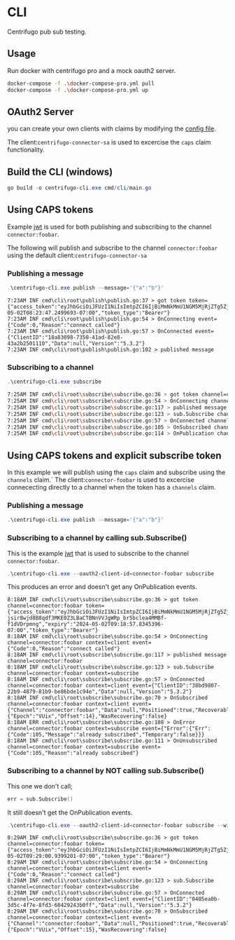 # CLI

Centrifugo pub sub testing.

## Usage

Run docker with centrifugo pro and a mock oauth2 server.

```bash
docker-compose -f .\docker-compose-pro.yml pull
docker-compose -f .\docker-compose-pro.yml up
```

## OAuth2 Server

you can create your own clients with claims by modifying the [config file](../../configs/mockoauth2/clients.json).  

The client:```centrifugo-connector-sa``` is used to excercise the ```caps``` claim functionality.  

## Build the CLI (windows)
  
```powershell
go build -o centrifugo-cli.exe cmd/cli/main.go
```

## Using CAPS tokens

Example [jwt](https://jwt.io/#debugger-io?token=eyJhbGciOiJFUzI1NiIsImtpZCI6IjBiMmNkMmU1NGM5MjRjZTg5ZjAxMGYyNDI4NjIzNjdkIiwidHlwIjoiSldUIn0.eyJjYXBzIjpbeyJhbGxvdyI6WyJwdWIiLCJzdWIiLCJwcnMiLCJoc3QiXSwiY2hhbm5lbHMiOlsiY29ubmVjdG9yOioiXSwibWF0Y2giOiJ3aWxkY2FyZCJ9XSwiY2xpZW50X2lkIjoiY2VudHJpZnVnby1jb25uZWN0b3Itc2EiLCJleHAiOjE3MTQ2NjIxNDgsImlhdCI6MTcxNDY1ODU0OCwiaXNzIjoiaHR0cDovL2xvY2FsaG9zdDo5ODAyIiwic3ViIjoiY2VudHJpZnVnby1jb25uZWN0b3Itc2EifQ.A4iM7qhLkTvVIoTeKz0-NZBuPjqV7lEbLkEw902TUzgTCnspygUP7l5stQpEY_0Ma6qM4G8CizaiAdBcs2-HBQ) is used for both publishing and subscribing to the channel ```connector:foobar```.  

The following will publish and subscribe to the channel ```connector:foobar``` using the default client:```centrifugo-connector-sa```  

### Publishing a message

```powershell
.\centrifugo-cli.exe publish --message='{"a":"b"}'
```

```console
7:23AM INF cmd\cli\root\publish\publish.go:37 > got token token={"access_token":"eyJhbGciOiJFUzI1NiIsImtpZCI6IjBiMmNkMmU1NGM5MjRjZTg5ZjAxMGYyNDI4NjIzNjdkIiwidHlwIjoiSldUIn0.eyJjYXBzIjpbeyJhbGxvdyI6WyJwdWIiLCJzdWIiLCJwcnMiLCJoc3QiXSwiY2hhbm5lbHMiOlsiY29ubmVjdG9yOioiXSwibWF0Y2giOiJ3aWxkY2FyZCJ9XSwiY2xpZW50X2lkIjoiY2VudHJpZnVnby1jb25uZWN0b3Itc2EiLCJleHAiOjE3MTQ2NjM0MjcsImlhdCI6MTcxNDY1OTgyNywiaXNzIjoiaHR0cDovL2xvY2FsaG9zdDo5ODAyIiwic3ViIjoiY2VudHJpZnVnby1jb25uZWN0b3Itc2EifQ._Uy2HqQfMLg2EWwFo2THBIUgaF__-7a7jldjqUndnznusE5Kg4Hjl5_SUx6GNHq0gTJ_zNzYJheKbl48LHIbdg","expiry":"2024-05-02T08:23:47.2499693-07:00","token_type":"Bearer"}
7:23AM INF cmd\cli\root\publish\publish.go:54 > OnConnecting event={"Code":0,"Reason":"connect called"}
7:23AM INF cmd\cli\root\publish\publish.go:57 > OnConnected event={"ClientID":"18a83098-7350-41ad-82e8-43a2b2501110","Data":null,"Version":"5.3.2"}
7:23AM INF cmd\cli\root\publish\publish.go:102 > published message
```

### Subscribing to a channel

```powershell
.\centrifugo-cli.exe subscribe  
```

```bash
7:25AM INF cmd\cli\root\subscribe\subscribe.go:36 > got token channel=connector:foobar token={"access_token":"eyJhbGciOiJFUzI1NiIsImtpZCI6IjBiMmNkMmU1NGM5MjRjZTg5ZjAxMGYyNDI4NjIzNjdkIiwidHlwIjoiSldUIn0.eyJjYXBzIjpbeyJhbGxvdyI6WyJwdWIiLCJzdWIiLCJwcnMiLCJoc3QiXSwiY2hhbm5lbHMiOlsiY29ubmVjdG9yOioiXSwibWF0Y2giOiJ3aWxkY2FyZCJ9XSwiY2xpZW50X2lkIjoiY2VudHJpZnVnby1jb25uZWN0b3Itc2EiLCJleHAiOjE3MTQ2NjM1MjYsImlhdCI6MTcxNDY1OTkyNiwiaXNzIjoiaHR0cDovL2xvY2FsaG9zdDo5ODAyIiwic3ViIjoiY2VudHJpZnVnby1jb25uZWN0b3Itc2EifQ.eMeTa2MY0b9p6ln_dzIrHJbnrdtesr4Fe44BdGzHMpOOXlq76zl3qUMfVMK7lZ87RPVtJhdz5-eDXmodxyFH8A","expiry":"2024-05-02T08:25:26.1015441-07:00","token_type":"Bearer"}
7:25AM INF cmd\cli\root\subscribe\subscribe.go:54 > OnConnecting channel=connector:foobar context=client event={"Code":0,"Reason":"connect called"}
7:25AM INF cmd\cli\root\subscribe\subscribe.go:117 > published message channel=connector:foobar
7:25AM INF cmd\cli\root\subscribe\subscribe.go:123 > sub.Subscribe channel=connector:foobar context=subscribe
7:25AM INF cmd\cli\root\subscribe\subscribe.go:57 > OnConnected channel=connector:foobar context=client event={"ClientID":"4d25aa4e-2671-4a2b-9988-261667e44547","Data":null,"Version":"5.3.2"}
7:25AM INF cmd\cli\root\subscribe\subscribe.go:105 > OnSubscribed channel=connector:foobar context=subscribe event={"Data":null,"Positioned":true,"Recoverable":true,"Recovered":false,"StreamPosition":{"Epoch":"VUix","Offset":13},"WasRecovering":false}
7:25AM INF cmd\cli\root\subscribe\subscribe.go:114 > OnPublication channel=connector:foobar context=subscribe event={"Data":"eyJpbnB1dCI6IntcImFcIjpcImJcIn0ifQ==","Info":{"ChanInfo":null,"Client":"d58e294c-aa19-484d-b407-f30b4a5ba510","ConnInfo":null,"User":"centrifugo-connector-sa"},"Offset":14,"Tags":null}
```

## Using CAPS tokens and explicit subscribe token

In this example we will publish using the ```caps``` claim and subscribe using the ```channels``` claim.`
The client:```connector-foobar``` is used to excercise connececting directly to a channel when the token has a ```channels``` claim.  

### Publishing a message

```powershell
.\centrifugo-cli.exe publish --message='{"a":"b"}'
```

### Subscribing to a channel by calling sub.Subscribe()

This is the example [jwt](https://jwt.io/#debugger-io?token=eyJhbGciOiJFUzI1NiIsImtpZCI6IjBiMmNkMmU1NGM5MjRjZTg5ZjAxMGYyNDI4NjIzNjdkIiwidHlwIjoiSldUIn0.eyJjaGFubmVscyI6WyJjb25uZWN0b3I6Zm9vYmFyIl0sImNsaWVudF9pZCI6ImNvbm5lY3Rvci1mb29iYXIiLCJleHAiOjE3MTQ2NjczNTksImlhdCI6MTcxNDY2Mzc1OSwiaXNzIjoiaHR0cDovL2xvY2FsaG9zdDo5ODAyIiwic3ViIjoiY29ubmVjdG9yLWZvb2JhciJ9.bhSf4sh3K6ntpIAxLNlC_mGVYZ-aSmKm6K966PCu1IQ17r4idivUIPYx_faqqnOO6RTHedRtzffIdtAa8jnBnQ) that is used to subscribe to the channel ```connector:foobar```.  

```powershell
.\centrifugo-cli.exe --oauth2-client-id=connector-foobar subscribe
```

This produces an error and doesn't get any OnPublication events.  

```console  
8:18AM INF cmd\cli\root\subscribe\subscribe.go:36 > got token channel=connector:foobar token={"access_token":"eyJhbGciOiJFUzI1NiIsImtpZCI6IjBiMmNkMmU1NGM5MjRjZTg5ZjAxMGYyNDI4NjIzNjdkIiwidHlwIjoiSldUIn0.eyJjaGFubmVscyI6WyJjb25uZWN0b3I6Zm9vYmFyIl0sImNsaWVudF9pZCI6ImNvbm5lY3Rvci1mb29iYXIiLCJleHAiOjE3MTQ2NjY3MzcsImlhdCI6MTcxNDY2MzEzNywiaXNzIjoiaHR0cDovL2xvY2FsaG9zdDo5ODAyIiwic3ViIjoiY29ubmVjdG9yLWZvb2JhciJ9.TDFYXxEHDnUCbxSyU7XpwnTW-jsir8wjd8B8qdf3MKE0Z3LBaCTBNnVVJgWRp_br5bclea4MMBf-f1dVDrpmng","expiry":"2024-05-02T09:18:57.8345396-07:00","token_type":"Bearer"}
8:18AM INF cmd\cli\root\subscribe\subscribe.go:54 > OnConnecting channel=connector:foobar context=client event={"Code":0,"Reason":"connect called"}
8:18AM INF cmd\cli\root\subscribe\subscribe.go:117 > published message channel=connector:foobar
8:18AM INF cmd\cli\root\subscribe\subscribe.go:123 > sub.Subscribe channel=connector:foobar context=subscribe
8:18AM INF cmd\cli\root\subscribe\subscribe.go:57 > OnConnected channel=connector:foobar context=client event={"ClientID":"38bd9807-22b9-4879-81b9-be86bde1c94e","Data":null,"Version":"5.3.2"}
8:18AM INF cmd\cli\root\subscribe\subscribe.go:70 > OnSubscribed channel=connector:foobar context=client event={"Channel":"connector:foobar","Data":null,"Positioned":true,"Recoverable":true,"Recovered":false,"StreamPosition":{"Epoch":"VUix","Offset":14},"WasRecovering":false}
8:18AM ERR cmd\cli\root\subscribe\subscribe.go:108 > OnError channel=connector:foobar context=subscribe event={"Error":{"Err":{"Code":105,"Message":"already subscribed","Temporary":false}}}
8:18AM INF cmd\cli\root\subscribe\subscribe.go:111 > OnUnsubscribed channel=connector:foobar context=subscribe event={"Code":105,"Reason":"already subscribed"}
```

### Subscribing to a channel by NOT calling sub.Subscribe()

This one we don't call;

```go
err = sub.Subscribe()
```

It still doesn't get the OnPublication events.  

```powershell
.\centrifugo-cli.exe --oauth2-client-id=connector-foobar subscribe --with-channel-token
```

```console
8:29AM INF cmd\cli\root\subscribe\subscribe.go:36 > got token channel=connector:foobar token={"access_token":"eyJhbGciOiJFUzI1NiIsImtpZCI6IjBiMmNkMmU1NGM5MjRjZTg5ZjAxMGYyNDI4NjIzNjdkIiwidHlwIjoiSldUIn0.eyJjaGFubmVscyI6WyJjb25uZWN0b3I6Zm9vYmFyIl0sImNsaWVudF9pZCI6ImNvbm5lY3Rvci1mb29iYXIiLCJleHAiOjE3MTQ2NjczNDAsImlhdCI6MTcxNDY2Mzc0MCwiaXNzIjoiaHR0cDovL2xvY2FsaG9zdDo5ODAyIiwic3ViIjoiY29ubmVjdG9yLWZvb2JhciJ9.tGqSCvmqx4_JNjtcKZ1gviJkzPDOjGMOeJ5bQjICwRFTJ68OxVpaUVu9TzziZpFB_zhjpIHpXOH4h7fZI674Og","expiry":"2024-05-02T09:29:00.9399201-07:00","token_type":"Bearer"}
8:29AM INF cmd\cli\root\subscribe\subscribe.go:54 > OnConnecting channel=connector:foobar context=client event={"Code":0,"Reason":"connect called"}
8:29AM INF cmd\cli\root\subscribe\subscribe.go:123 > sub.Subscribe channel=connector:foobar context=subscribe
8:29AM INF cmd\cli\root\subscribe\subscribe.go:57 > OnConnected channel=connector:foobar context=client event={"ClientID":"0405ea0b-3d5c-4f7e-8fd3-60429243b0ff","Data":null,"Version":"5.3.2"}
8:29AM INF cmd\cli\root\subscribe\subscribe.go:70 > OnSubscribed channel=connector:foobar context=client event={"Channel":"connector:foobar","Data":null,"Positioned":true,"Recoverable":true,"Recovered":false,"StreamPosition":{"Epoch":"VUix","Offset":15},"WasRecovering":false}
```
